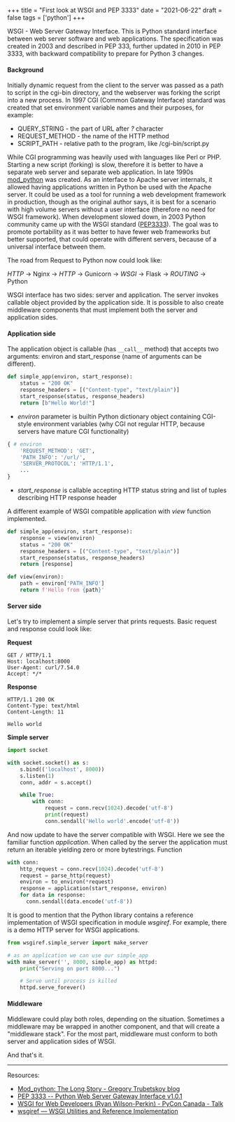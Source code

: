 +++
title = "First look at WSGI and PEP 3333"
date = "2021-06-22"
draft = false
tags = ['python']
+++

WSGI - Web Server Gateway Interface. This is Python standard interface between web server software and web applications.
The specification was created in 2003 and described in PEP 333, further updated in 2010 in PEP 3333, with backward compatibility to prepare for Python 3 changes.

<!--more-->

#### Background
Initially dynamic request from the client to the server was passed as a path to script in the cgi-bin directory, and the webserver was forking the script into a new process. In 1997 CGI (Common Gateway Interface) standard was created that set environment variable names and their purposes, for example:

* QUERY_STRING - the part of URL after *?* character
* REQUEST_METHOD - the name of the HTTP method
* SCRIPT_PATH - relative path to the program, like /cgi-bin/script.py

While CGI programming was heavily used with languages like Perl or PHP. Starting a new script (forking) is slow, therefore it is better to have a separate web server and separate web application. 
In late 1990s [mod_python][mod-python] was created. As an interface to Apache server internals, it allowed having applications written in Python be used with the Apache server. It could be used as a tool for running a web development framework in production, though as the original author says, it is best for a scenario with high volume servers without a user interface (therefore no need for WSGI framework). When development slowed down, in 2003 Python community came up with the WSGI standard ([PEP3333][pep3333]). The goal was to promote portability as it was better to have fewer web frameworks but better supported, that could operate with different servers, because of a universal interface between them.

The road from Request to Python now could look like:

*HTTP* -> Nginx -> *HTTP* -> Gunicorn -> *WSGI* -> Flask -> *ROUTING* -> Python

WSGI interface has two sides: server and application. The server invokes callable object provided by the application side. It is possible to also create middleware components that must implement both the server and application sides.

#### Application side

The application object is callable (has ```__call__``` method) that accepts two arguments: environ and start_response (name of arguments can be different). 

```python
def simple_app(environ, start_response):
    status = "200 OK"
    response_headers = [("Content-type", "text/plain")]
    start_response(status, response_headers)
    return [b"Hello World!"]
```

* *environ* parameter is builtin Python dictionary object containing CGI-style environment variables (why CGI not regular HTTP, because servers have mature CGI functionality)
```python
{ # environ
    'REQUEST_METHOD': 'GET',
    'PATH_INFO': '/url/',
    'SERVER_PROTOCOL': 'HTTP/1.1',
    ...
}
```
* *start_response* is callable accepting HTTP status string and list of tuples describing HTTP response header
  
A different example of WSGI compatible application with *view* function implemented.

```python
def simple_app(environ, start_response):
    response = view(environ)
    status = "200 OK"
    response_headers = [("Content-type", "text/plain")]
    start_response(status, response_headers)
    return [response]

def view(environ):
    path = environ['PATH_INFO']
    return f'Hello from {path}'

```

#### Server side

Let's try to implement a simple server that prints requests. Basic request and response could look like:

**Request**
```
GET / HTTP/1.1
Host: localhost:8000
User-Agent: curl/7.54.0
Accept: */*
```

**Response**
```
HTTP/1.1 200 OK
Content-Type: text/html
Content-Length: 11

Hello world
```

**Simple server**
```python
import socket

with socket.socket() as s:
    s.bind(('localhost', 8000))
    s.listen(1)
    conn, addr = s.accept()

    while True:
        with conn:
            request = conn.recv(1024).decode('utf-8')
            print(request)
            conn.sendall('Hello world'.encode('utf-8'))
```

And now update to have the server compatible with WSGI. Here we see the familiar function *application*.
When called by the server the application must return an iterable yielding zero or more bytestrings.
Function

```python
with conn:
    http_request = conn.recv(1024).decode('utf-8')
    request = parse_http(request)
    environ = to_environ(*request)
    response = application(start_response, environ)
    for data in response:
      conn.sendall(data.encode('utf-8'))
```

It is good to mention that the Python library contains a reference implementation of WSGI specification in module *wsgiref*. For example, there is a demo HTTP server for WSGI applications. 

```python
from wsgiref.simple_server import make_server

# as an application we can use our simple_app
with make_server('', 8000, simple_app) as httpd:
    print("Serving on port 8000...")

    # Serve until process is killed
    httpd.serve_forever()
```

#### Middleware

Middleware could play both roles, depending on the situation. Sometimes a middleware may be wrapped in another component, and that will create a "middleware stack". For the most part, middleware must conform to both server and application sides of WSGI.

And that's it. 

---

Resources:

* [Mod_python: The Long Story - Gregory Trubetskoy blog][mod-python]
* [PEP 3333 -- Python Web Server Gateway Interface v1.0.1][pep3333]
* [WSGI for Web Developers (Ryan Wilson-Perkin) - PyCon Canada - Talk][pycon]
* [wsgiref — WSGI Utilities and Reference Implementation][wsgiref]

[mod-python]: https://grisha.org/blog/2013/10/25/mod-python-the-long-story/
[pep3333]: https://www.python.org/dev/peps/pep-3333/
[pycon]: https://www.youtube.com/watch?v=WqrCnVAkLIo
[wsgiref]: https://docs.python.org/3.8/library/wsgiref.html

